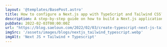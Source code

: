 ```yaml
---
layout: '@templates/BasePost.astro'
title: How to configure a Next.js app with TypeScript and Tailwind CSS?
description: A step-by-step guide on how to build a Next.js application with Typescript and Tailwind CSS.
pubDate: 2022-02-03T00:00:00Z
url: "https://blog.saeloun.com/2022/02/03/create-typescript-next-js-tailwind-application/"
imgSrc: '/assets/images/blogs/nextjs_tailwind_typescript.webp'
imgAlt: 'Next JS + Tailwind + Typescript'
---
```


